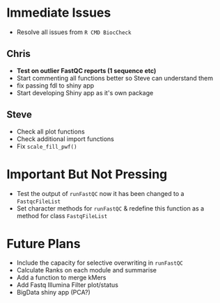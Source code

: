 # Immediate Issues

- Resolve all issues from `R CMD BiocCheck`

## Chris
- **Test on outlier FastQC reports (1 sequence etc)**
- Start commenting all functions better so Steve can understand them
- fix passing fdl to shiny app 
- Start developing Shiny app as it's own package

## Steve

- Check all plot functions
- Check additional import functions
- Fix `scale_fill_pwf()`


# Important But Not Pressing

- Test the output of `runFastQC` now it has been changed to a `FastqcFileList`
- Set character methods for `runFastQC` & redefine this function as a method for class `FastqFileList`

# Future Plans

- Include the capacity for selective overwriting in `runFastQC`
- Calculate Ranks on each module and summarise
- Add a function to merge kMers
- Add Fastq Illumina Filter plot/status
- BigData shiny app (PCA?)

